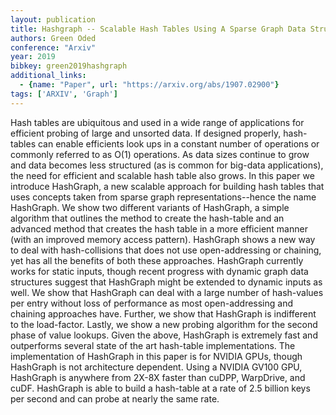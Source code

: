 ```yaml
---
layout: publication
title: Hashgraph -- Scalable Hash Tables Using A Sparse Graph Data Structure
authors: Green Oded
conference: "Arxiv"
year: 2019
bibkey: green2019hashgraph
additional_links:
  - {name: "Paper", url: "https://arxiv.org/abs/1907.02900"}
tags: ['ARXIV', 'Graph']
---
```

Hash tables are ubiquitous and used in a wide range of applications for efficient probing of large and unsorted data. If designed properly, hash-tables can enable efficients look ups in a constant number of operations or commonly referred to as O(1) operations. As data sizes continue to grow and data becomes less structured (as is common for big-data applications), the need for efficient and scalable hash table also grows. In this paper we introduce HashGraph, a new scalable approach for building hash tables that uses concepts taken from sparse graph representations--hence the name HashGraph. We show two different variants of HashGraph, a simple algorithm that outlines the method to create the hash-table and an advanced method that creates the hash table in a more efficient manner (with an improved memory access pattern). HashGraph shows a new way to deal with hash-collisions that does not use open-addressing or chaining, yet has all the benefits of both these approaches. HashGraph currently works for static inputs, though recent progress with dynamic graph data structures suggest that HashGraph might be extended to dynamic inputs as well. We show that HashGraph can deal with a large number of hash-values per entry without loss of performance as most open-addressing and chaining approaches have. Further, we show that HashGraph is indifferent to the load-factor. Lastly, we show a new probing algorithm for the second phase of value lookups. Given the above, HashGraph is extremely fast and outperforms several state of the art hash-table implementations. The implementation of HashGraph in this paper is for NVIDIA GPUs, though HashGraph is not architecture dependent. Using a NVIDIA GV100 GPU, HashGraph is anywhere from 2X-8X faster than cuDPP, WarpDrive, and cuDF. HashGraph is able to build a hash-table at a rate of 2.5 billion keys per second and can probe at nearly the same rate.
